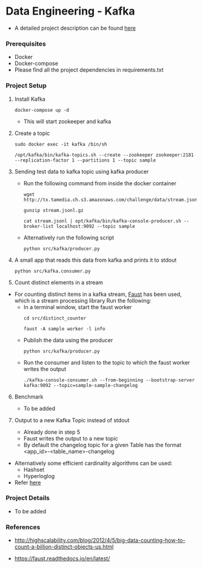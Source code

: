 # Data Engineering - Kafka

- A detailed project description can be found [here](https://github.com/tamediadigital/hiring-challenges/tree/master/data-engineer-challenge)

### Prerequisites

- Docker
- Docker-compose
- Please find all the project dependencies in requirements.txt

### Project Setup

1. Install Kafka
    ```
    docker-compose up -d
    ```
    - This will start zookeeper and kafka

2. Create a topic
    ```
    sudo docker exec -it kafka /bin/sh
    ```
    ```
    /opt/kafka/bin/kafka-topics.sh --create --zookeeper zookeeper:2181 --replication-factor 1 --partitions 1 --topic sample
    ```

3. Sending test data to kafka topic using kafka producer
    - Run the following command from inside the docker container
        ```
        wget http://tx.tamedia.ch.s3.amazonaws.com/challenge/data/stream.jsonl.gz
        ```
        ```
        gunzip stream.jsonl.gz
        ```
        ```
        cat stream.jsonl | opt/kafka/bin/kafka-console-producer.sh --broker-list localhost:9092 --topic sample
        ```
    - Alternatively run the following script
        ```
        python src/kafka/producer.py
        ```

4. A small app that reads this data from kafka and prints it to stdout 

    ```
    python src/kafka.consumer.py
    ```

5. Count distinct elements in a stream

- For counting distinct items in a kafka stream, 
    [Faust](https://faust.readthedocs.io/en/latest/) has been used, which is a stream processing library
    Run the following:
    - In a terminal window, start the faust worker
        ```
        cd src/distinct_counter
        ```
        ```
        faust -A sample worker -l info
        ```
    - Publish the data using the producer
        ```
        python src/kafka/producer.py
        ```
    - Run the consumer and listen to the topic to which the faust worker writes the output 
        ```
        ./kafka-console-consumer.sh --from-beginning --bootstrap-server kafka:9092 --topic=sample-sample-changelog
        ```

6. Benchmark
   - To be added

7. Output to a new Kafka Topic instead of stdout
    - Already done in step 5
    - Faust writes the output to a new topic
    - By default the changelog topic for a given Table has the format <app_id>-<table_name>-changelog

 - Alternatively some efficient cardinality algorithms can be used:
    - Hashset
    - Hyperloglog
- Refer [here](http://highscalability.com/blog/2012/4/5/big-data-counting-how-to-count-a-billion-distinct-objects-us.html)


### Project Details

- To be added

### References
- http://highscalability.com/blog/2012/4/5/big-data-counting-how-to-count-a-billion-distinct-objects-us.html

- https://faust.readthedocs.io/en/latest/